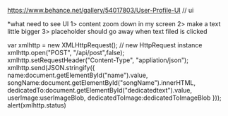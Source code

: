 https://www.behance.net/gallery/54017803/User-Profile-UI // ui 

*what need to see
UI
1> content zoom down in my screen
2> make a text little bigger
3> placeholder should go away when text filed is clicked

  var xmlhttp = new XMLHttpRequest();   // new HttpRequest instance 
          xmlhttp.open("POST", "/api/post",false);
          xmlhttp.setRequestHeader("Content-Type", "appliation/json");
          xmlhttp.send(JSON.stringify({ 
          name:document.getElementById("name").value,
          songName:document.getElementById("songName").innerHTML,
          dedicatedTo:document.getElementById("dedicatedtext").value,
          userImage:userImageBlob,
          dedicatedToImage:dedicatedToImageBlob
         }));
          alert(xmlhttp.status)